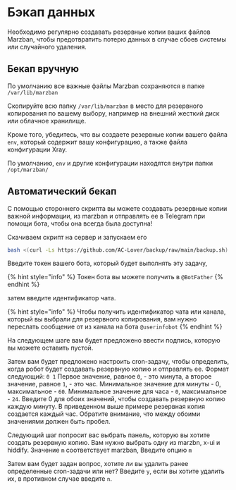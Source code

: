 # Бэкап данных

Необходимо  регулярно создавать резервные копии ваших файлов Marzban, чтобы предотвратить потерю данных в случае сбоев системы или случайного удаления.

## Бекап вручную  <a href="#mannualy" id="mannualy"></a>

По умолчанию все важные файлы Marzban сохраняются в папке `/var/lib/marzban`

Скопируйте всю папку `/var/lib/marzban` в место для резервного копирования по вашему выбору, например на внешний жесткий диск или облачное хранилище.

Кроме того, убедитесь, что вы создаете резервные копии вашего файла `env`, который содержит вашу конфигурацию, а также файла конфигурации Xray.&#x20;

По умолчанию, `env` и другие конфигурации находятся внутри папки `/opt/marzban/`

## Автоматический бекап <a href="#auto" id="auto"></a>

С помощью стороннего скрипта вы можете создавать резервные копии важной информации, из marzban и отправлять ее в Telegram при помощи бота, чтобы она всегда была доступна!

Скачиваем скрипт на сервер и запускаем его

```bash
bash <(curl -Ls https://github.com/AC-Lover/backup/raw/main/backup.sh)
```

Введите токен вашего бота, который будет выполнять эту задачу,

{% hint style="info" %}
Токен бота вы можете получить в `@BotFather`
{% endhint %}

&#x20;затем введите идентификатор чата.&#x20;

{% hint style="info" %}
Чтобы получить идентификатор чата или канала, который вы выбрали для резервного копирования, вам нужно переслать сообщение от из канала на бота `@userinfobot`
{% endhint %}

На следующем шаге вам будет предложено ввести подпись, которую вы можете оставить пустой.

Затем вам будет предложено настроить cron-задачу, чтобы определить, когда робот будет создавать резервную копию и отправлять ее. Формат следующий: `0 1` Первое значение, равное `0`, - это минута, а второе значение, равное `1`, - это час. Минимальное значение для минуты - 0, максимальное - `60`. Минимальное значение для часа - `0`, максимальное - `24`. Введите 0 для обоих значений, чтобы создавать резервную копию каждую минуту. В приведенном выше примере резервная копия создается каждый час. Обратите внимание, что между обоими значениями должен быть пробел.

Следующий шаг попросит вас выбрать панель, которую вы хотите создать резервную копию. Вам нужно выбрать одну из marzbn, x-ui и hiddify. Значение `m` соответствует marzban,  Введите опцию `m`

Затем вам будет задан вопрос, хотите ли вы удалить ранее определенные cron-задачи или нет? Введите `y`, если вы хотите удалить их, в противном случае введите `n`.
